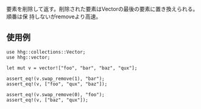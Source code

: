 要素を削除して返す。削除された要素はVectorの最後の要素に置き換えられる。順番は保
持しないがremoveより高速。

## 使用例

```
use hhg::collections::Vector;
use hhg::vector;

let mut v = vector!["foo", "bar", "baz", "qux"];

assert_eq!(v.swap_remove(1), "bar");
assert_eq!(v, ["foo", "qux", "baz"]);

assert_eq!(v.swap_remove(0), "foo");
assert_eq!(v, ["baz", "qux"]);
```
